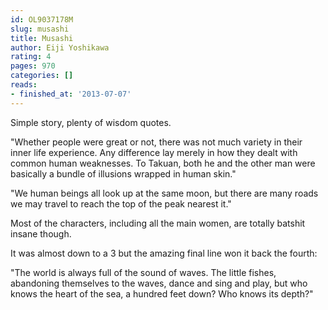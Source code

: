 ```yaml
---
id: OL9037178M
slug: musashi
title: Musashi
author: Eiji Yoshikawa
rating: 4
pages: 970
categories: []
reads:
- finished_at: '2013-07-07'
---
```

Simple story, plenty of wisdom quotes.

"Whether people were great or not, there was not much variety in their inner life experience. Any difference lay merely in how they dealt with common human weaknesses. To Takuan, both he and the other man were basically a bundle of illusions wrapped in human skin."

"We human beings all look up at the same moon, but there are many roads we may travel to reach the top of the peak nearest it."

Most of the characters, including all the main women, are totally batshit insane though.

It was almost down to a 3 but the amazing final line won it back the fourth:

"The world is always full of the sound of waves. The little fishes, abandoning themselves to the waves, dance and sing and play, but who knows the heart of the sea, a hundred feet down? Who knows its depth?"
